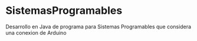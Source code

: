 # SistemasProgramables
Desarrollo en Java de programa para Sistemas Programables que considera una conexion de Arduino
